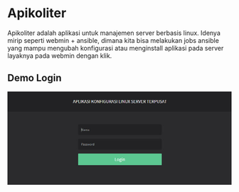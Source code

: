 # Apikoliter

Apikoliter adalah aplikasi untuk manajemen server berbasis linux. Idenya mirip seperti webmin + ansible, dimana kita bisa melakukan jobs ansible yang mampu mengubah konfigurasi atau menginstall aplikasi pada server layaknya pada webmin dengan klik.

## Demo Login

![Alt text](/demo/demo_login.jpg?raw=true "Demo Login")